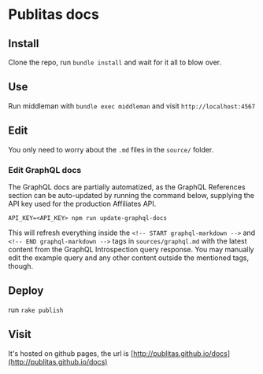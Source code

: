 # Publitas docs

## Install

Clone the repo, run `bundle install` and wait for it all to blow over.

## Use

Run middleman with `bundle exec middleman` and visit `http://localhost:4567`

## Edit

You only need to worry about the `.md` files in the `source/` folder.

### Edit GraphQL docs

The GraphQL docs are partially automatized, as the GraphQL References section can be auto-updated by running the command below, supplying the API key used for the production Affiliates API.

```
API_KEY=<API_KEY> npm run update-graphql-docs
```

This will refresh everything inside the `<!-- START graphql-markdown -->` and `<!-- END graphql-markdown -->` tags in `sources/graphql.md` with the latest content from the GraphQL Introspection query response. You may manually edit the example query and any other content outside the mentioned tags, though.

## Deploy

run `rake publish`


## Visit

It's hosted on github pages, the url is [http://publitas.github.io/docs](http://publitas.github.io/docs)

